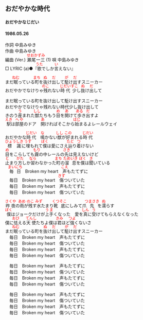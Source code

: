 <style type="text/css">
	ruby{
	    ruby-position: over;
	}
	ruby > rt{font-size: 12px;color:red;}
	p{font:16px;font-size: '楷体'}
</style>
## おだやかな時代
#### おだやかなじだい
#### 1986.05.26


作詞        中島みゆき  
作曲        中島みゆき  
編曲 (Ver.) <ruby><rb>瀬尾一三</rb><rp>(</rp><rt>せおかずみ</rt><rp>)</rp></ruby> (1)
唄          中島みゆき  
□ LYRIC (a)●『<ruby><rb>歌</rb><rp>(</rp><rt>うた</rt><rp>)</rp></ruby>でしか<ruby><rb>言</rb><rp>(</rp><rt>い</rt><rp>)</rp></ruby>えない』　　


まだ<ruby><rb>眠</rb><rp>(</rp><rt>ねむ</rt><rp>)</rp></ruby>っている<ruby><rb>町</rb><rp>(</rp><rt>まち</rt><rp>)</rp></ruby>を<ruby><rb>抜</rb><rp>(</rp><rt>ぬ</rt><rp>)</rp></ruby>け<ruby><rb>出</rb><rp>(</rp><rt>だ</rt><rp>)</rp></ruby>して<ruby><rb>駈</rb><rp>(</rp><rt>が</rt><rp>)</rp></ruby>け<ruby><rb>出</rb><rp>(</rp><rt>だ</rt><rp>)</rp></ruby>すスニーカー  
おだやかでなけりゃ<ruby><rb>残</rb><rp>(</rp><rt>のこ</rt><rp>)</rp></ruby>れない<ruby><rb>時代</rb><rp>(</rp><rt>じだい</rt><rp>)</rp></ruby><ruby><rb>少</rb><rp>(</rp><rt>すこ</rt><rp>)</rp></ruby>し<ruby><rb>抜</rb><rp>(</rp><rt>ぬ</rt><rp>)</rp></ruby>け<ruby><rb>出</rb><rp>(</rp><rt>だ</rt><rp>)</rp></ruby>して  
  
まだ眠っている町を抜け出して駈け出すスニーカー  
おだやかでなけりゃ残れない時代少し抜け出して  
きのう<ruby><rb>産</rb><rp>(</rp><rt>う</rt><rp>)</rp></ruby>まれた<ruby><rb>獣</rb><rp>(</rp><rt>しし</rt><rp>)</rp></ruby>たちもう<ruby><rb>目</rb><rp>(</rp><rt>め</rt><rp>)</rp></ruby>を<ruby><rb>開</rb><rp>(</rp><rt>あ</rt><rp>)</rp></ruby>けて<ruby><rb>歩</rb><rp>(</rp><rt>ある</rt><rp>)</rp></ruby>き<ruby><rb>出</rb><rp>(</rp><rt>だ</rt><rp>)</rp></ruby>すよ  
<ruby><rb>駅</rb><rp>(</rp><rt>えき</rt><rp>)</rp></ruby>は<ruby><rb>部屋</rb><rp>(</rp><rt>へや</rt><rp>)</rp></ruby>のドア　<ruby><rb>開</rb><rp>(</rp><rt>あ</rt><rp>)</rp></ruby>ければそこから<ruby><rb>始</rb><rp>(</rp><rt>はじ</rt><rp>)</rp></ruby>まるよレールウェイ  
  
おだやかな<ruby><rb>時代</rb><rp>(</rp><rt>じだい</rt><rp>)</rp></ruby>　<ruby><rb>鳴</rb><rp>(</rp><rt>な</rt><rp>)</rp></ruby>かない<ruby><rb>獣</rb><rp>(</rp><rt>しし</rt><rp>)</rp></ruby>が<ruby><rb>好</rb><rp>(</rp><rt>この</rt><rp>)</rp></ruby>まれる<ruby><rb>時代</rb><rp>(</rp><rt>じだい</rt><rp>)</rp></ruby>  
<ruby><rb>標識</rb><rp>(</rp><rt>ひょうしき</rt><rp>)</rp></ruby>に<ruby><rb>埋</rb><rp>(</rp><rt>うず</rt><rp>)</rp></ruby>もれて<ruby><rb>僕</rb><rp>(</rp><rt>ぼく</rt><rp>)</rp></ruby>は愛にさえ<ruby><rb>辿</rb><rp>(</rp><rt>たど</rt><rp>)</rp></ruby>り<ruby><rb>着</rb><rp>(</rp><rt>つ</rt><rp>)</rp></ruby>けない  
<ruby><rb>目</rb><rp>(</rp><rt>め</rt><rp>)</rp></ruby>をこらしても<ruby><rb>霧</rb><rp>(</rp><rt>もり</rt><rp>)</rp></ruby>の中レールの<ruby><rb>先</rb><rp>(</rp><rt>さき</rt><rp>)</rp></ruby>は見えないけど  
<ruby><rb>止</rb><rp>(</rp><rt>と</rt><rp>)</rp></ruby>まり<ruby><rb>方</rb><rp>(</rp><rt>かた</rt><rp>)</rp></ruby>しか<ruby><rb>習</rb><rp>(</rp><rt>なら</rt><rp>)</rp></ruby>わなかった<ruby><rb>町</rb><rp>(</rp><rt>まち</rt><rp>)</rp></ruby>の<ruby><rb>溜息</rb><rp>(</rp><rt>ためいき</rt><rp>)</rp></ruby>を<ruby><rb>僕</rb><rp>(</rp><rt>ぼく</rt><rp>)</rp></ruby>は<ruby><rb>聞</rb><rp>(</rp><rt>き</rt><rp>)</rp></ruby>いている  
　<ruby><rb>毎日</rb><rp>(</rp><rt>まいにち</rt><rp>)</rp></ruby>　Broken my heart　<ruby><rb>声</rb><rp>(</rp><rt>こえ</rt><rp>)</rp></ruby>もたてずに  
　毎日　Broken my heart　<ruby><rb>傷</rb><rp>(</rp><rt>きず</rt><rp>)</rp></ruby>ついていた  
　毎日　Broken my heart　声もたてずに  
　毎日　Broken my heart　傷ついていた  
  
<ruby><rb>昨夜</rb><rp>(</rp><rt>さくや</rt><rp>)</rp></ruby>の<ruby><rb>雨</rb><rp>(</rp><rt>あめ</rt><rp>)</rp></ruby>が<ruby><rb>残</rb><rp>(</rp><rt>のこ</rt><rp>)</rp></ruby>す<ruby><rb>水</rb><rp>(</rp><rt>みず</rt><rp>)</rp></ruby>たまり<ruby><rb>靴底</rb><rp>(</rp><rt>くつそこ</rt><rp>)</rp></ruby>にしみて爪<ruby><rb>先</rb><rp>(</rp><rt>つまさき</rt><rp>)</rp></ruby>を<ruby><rb>濡</rb><rp>(</rp><rt>ぬ</rt><rp>)</rp></ruby>らす  
<ruby><rb>僕</rb><rp>(</rp><rt>ぼく</rt><rp>)</rp></ruby>はジョークだけが<ruby><rb>上手</rb><rp>(</rp><rt>うま</rt><rp>)</rp></ruby>くなった　愛を<ruby><rb>真</rb><rp>(</rp><rt>しん</rt><rp>)</rp></ruby>に<ruby><rb>受</rb><rp>(</rp><rt>う</rt><rp>)</rp></ruby>けてもらえなくなった  
僕に<ruby><rb>怯</rb><rp>(</rp><rt>おび</rt><rp>)</rp></ruby>える<ruby><rb>天使</rb><rp>(</rp><rt>てんし</rt><rp>)</rp></ruby>たちよ僕は<ruby><rb>君</rb><rp>(</rp><rt>きみ</rt><rp>)</rp></ruby>ほど<ruby><rb>強</rb><rp>(</rp><rt>つよ</rt><rp>)</rp></ruby>くないさ  
まだ<ruby><rb>眠</rb><rp>(</rp><rt>ねむ</rt><rp>)</rp></ruby>っている町を<ruby><rb>抜</rb><rp>(</rp><rt>ぬ</rt><rp>)</rp></ruby>け<ruby><rb>出</rb><rp>(</rp><rt>だ</rt><rp>)</rp></ruby>して<ruby><rb>駈</rb><rp>(</rp><rt>が</rt><rp>)</rp></ruby>け<ruby><rb>出</rb><rp>(</rp><rt>だ</rt><rp>)</rp></ruby>すスニーカー  
　毎日　Broken my heart　声もたてずに  
　毎日　Broken my heart　傷ついていた  
　毎日　Broken my heart　声もたてずに  
　毎日　Broken my heart　傷ついていた  
  
　毎日　Broken my heart　声もたてずに  
　毎日　Broken my heart　傷ついていた  
　毎日　Broken my heart　声もたてずに  
　毎日　Broken my heart　傷ついていた  
  
　毎日　Broken my heart　声もたてずに  
　毎日　Broken my heart　傷ついていた  
　毎日　Broken my heart　声もたてずに  
　毎日　Broken my heart　傷ついていた  
